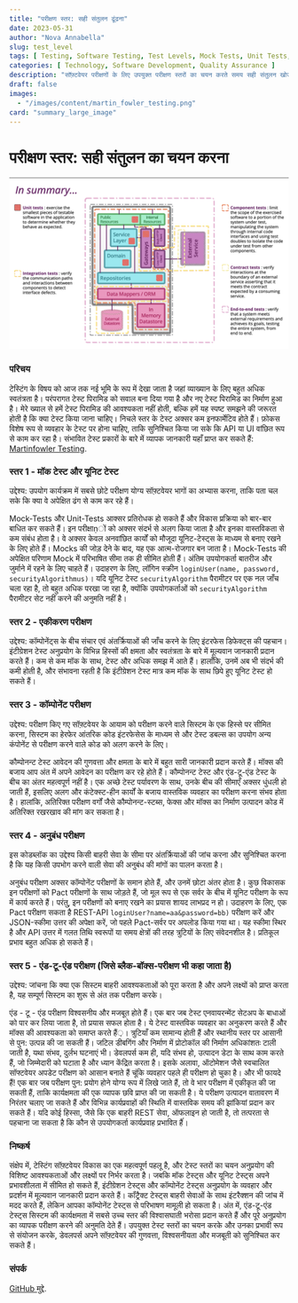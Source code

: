 ```yaml
---
title: "परीक्षण स्तर: सही संतुलन ढूंढना"
date: 2023-05-31
author: "Nova Annabella"
slug: test_level
tags: [ Testing, Software Testing, Test Levels, Mock Tests, Unit Tests, Integration Tests, Component Tests, Contract Tests, End-to-End Tests ]
categories: [ Technology, Software Development, Quality Assurance ]
description: "सॉफ़्टवेयर परीक्षणों के लिए उपयुक्त परीक्षण स्तरों का चयन करते समय सही संतुलन खोजना"
draft: false
images:
  - "/images/content/martin_fowler_testing.png"
card: "summary_large_image"
---
```



# परीक्षण स्तर: सही संतुलन का चयन करना

[![testebenen](/images/content/martin_fowler_testing.png)](https://martinfowler.com/articles/microservice-testing/)

### परिचय

टेस्टिंग के विषय को आज तक नई भूमि के रूप में देखा जाता है जहां व्याख्यान के लिए बहुत अधिक स्वतंत्रता है। परंपरागत 
टेस्ट पिरामिड को सवाल बना दिया गया है और नए टेस्ट पिरामिड का निर्माण हुआ है। मेरे ख्याल से हमें टेस्ट पिरामिड की 
आवश्यकता नहीं होती, बल्कि हमें यह स्पष्ट समझने की जरूरत होती है कि क्या टेस्ट किया जाना चाहिए। निचले स्तर के 
टेस्ट अक्सर कम इनफार्मेटिव होते हैं। फ़ोकस विशेष रूप से व्यवहार के टेस्ट पर होना चाहिए, ताकि सुनिश्चित किया जा सके कि 
API 
या UI वांछित रूप से काम कर रहा है। संभावित टेस्ट प्रकारों के बारे में व्यापक जानकारी यहाँ प्राप्त कर सकते हैं: 
[Martinfowler Testing](https://martinfowler.com/articles/microservice-testing/).


### स्तर 1 - मॉक टेस्ट और यूनिट टेस्ट

उद्देश्य: उपयोग कार्यक्रम में सबसे छोटे परीक्षण योग्य सॉफ़्टवेयर भागों का अभ्यास करना, ताकि पता चल सके कि क्या वे अपेक्षित ढंग से काम कर रहे हैं। 

Mock-Tests और Unit-Tests आक्सर प्रतिरोधक हो सकते हैं और विकास प्रक्रिया को बार-बार बाधित कर सकते हैं। इन परीक्षाṇों को अक्सर संदर्भ से अलग किया जाता है और इनका वास्तविकता से कम संबंध होता है। वे अक्सर केवल अनवांछित कार्यों को मौजूदा यूनिट-टेस्ट्स के माध्यम से बनाए रखने के लिए होते हैं। Mocks की जोड़ देने के बाद, यह एक आत्म-रोजगार बन जाता है। Mock-Tests की अपेक्षित परिणाम Mock में परिभाषित सीमा तक ही सीमित होती हैं। अंतिम उपयोगकर्ता बातरीज और जुर्माने में रहने के लिए चाहते हैं। उदाहरण के लिए, लॉगिन स्क्रीन `loginUser(name, password, securityAlgorithmus)`। यदि यूनिट टेस्ट `securityAlgorithm` पैरामीटर पर एक नल जाँच चला रहा है, तो बहुत अधिक परखा जा रहा है, क्योंकि उपयोगकर्ताओं को `securityAlgorithm` पैरामीटर सेट नहीं करने की अनुमति नहीं है।

### स्तर 2 - एकीकरण परीक्षण

उद्देश्य: कॉम्पोनेंट्स के बीच संचार एवं अंतर्क्रियाओं की जाँच करने के लिए इंटरफेस डिफेक्ट्स की पहचान। इंटीग्रेशन टेस्ट
अनुप्रयोग के विभिन्न हिस्सों की क्षमता और स्वतंत्रता के बारे में मूल्यवान जानकारी प्रदान करते हैं। कम से कम मॉक के साथ,
टेस्ट और अधिक समझ में आते हैं। हालाँकि, उनमें अब भी संदर्भ की कमी होती है, और संभावना रहती है कि इंटीग्रेशन टेस्ट मात्र
कम मॉक के साथ छिपे हुए यूनिट टेस्ट हो सकते हैं।

### स्तर 3 - कॉम्पोनेंट परीक्षण

उद्देश्य: परीक्षण किए गए सॉफ़्टवेयर के आयाम को परीक्षण करने वाले सिस्टम के एक हिस्से पर सीमित करना, सिस्टम का हेरफेर आंतरिक कोड इंटरफेसेस के माध्यम से और टेस्ट डबल्स का उपयोग अन्य कंपोनेंट से परीक्षण करने वाले कोड को अलग करने के लिए।

कौम्पोनन्ट टेस्ट आवेदन की गुणवत्ता और क्षमता के बारे में बहुत सारी जानकारी प्रदान करते हैं। मॉक्स की बजाय आप अंत में अपने आवेदन का परीक्षण कर रहे होते हैं। कौम्पोनन्ट टेस्ट और एंड-टू-एंड टेस्ट के बीच का अंतर महत्वपूर्ण नहीं है। एक अच्छे टेस्ट पर्यावरण के साथ, उनके बीच की सीमाएँ अक्सर धुंधली हो जाती हैं, इसलिए अलग और कंटेक्स्ट-हीन कार्यों के बजाय वास्तविक व्यवहार का परीक्षण करना संभव होता है। हालांकि, अतिरिक्त परीक्षण वर्गों जैसे कौम्पोनन्ट-स्टब्स, फेक्स और मॉक्स का निर्माण उत्पादन कोड में अतिरिक्त रखरखाव की मांग कर सकता है।


### स्तर 4 - अनुबंध परीक्षण

इस कोडब्लॉक का उद्देश्य किसी बाहरी सेवा के सीमा पर अंतर्क्रियाओं की जांच करना और
सुनिश्चित करना है कि यह किसी उपभोग करने वाली सेवा की अनुबंध की मांगों का पालन करता है।

अनुबंध परीक्षण अक्सर कॉम्पोनेंट परीक्षणों के समान होते हैं, और उनमें छोटा अंतर होता है। कुछ विकासक
इन परीक्षणों को Pact परीक्षणों के साथ जोड़ते हैं, जो मूल रूप से एक सर्वर के बीच में यूनिट परीक्षण के रूप में कार्य करते हैं। परंतु,
इन परीक्षणों को बनाए रखने का प्रयास शायद लाभप्रद न हो। उदाहरण के लिए, एक Pact परीक्षण सकता है
REST-API `loginUser?name=aa&password=bb)` परीक्षण करें और JSON-स्कीमा उत्तर की अपेक्षा करें, जो पहले Pact-सर्वर पर
अपलोड किया गया था। यह स्कीमा स्थिर है और API उत्तर में गलत तिथि स्वरूपों या समय क्षेत्रों की तरह त्रुटियों के लिए संवेदनशील है। प्रतिकूल प्रभाव बहुत अधिक हो सकते हैं।

### स्तर 5 - एंड-टू-एंड परीक्षण (जिसे ब्लैक-बॉक्स-परीक्षण भी कहा जाता है)

उद्देश्य: जांचना कि क्या एक सिस्टम बाहरी आवश्यकताओं को पूरा करता है और अपने लक्ष्यों को प्राप्त करता है, यह सम्पूर्ण सिस्टम का
शुरू से अंत तक परीक्षण करके।

एंड - टू - एंड परीक्षण विश्वसनीय और मजबूत होते हैं। एक बार जब टेस्ट एनवायरन्मेंट सेटअप के बाधाओं को पार कर लिया जाता है, तो 
प्रयास सफल होता है। ये टेस्ट वास्तविक व्यवहार का अनुकरण करते हैं और मॉक्स की आवश्यकता को समाप्त करते हैं़। त्रुटियाँ कम 
सामान्य होती हैं और स्थानीय स्तर पर आसानी से पुन: उत्पन्न की जा सकती हैं। जटिल डीबगिंग और निर्माण में प्रोटोकॉल की निर्माण
अधिकांशतः टाली जाती है, यथा संभव, दुर्लभ घटनाएं भी। डेवलपर्स कम ही, यदि संभव हो, उत्पादन डेटा के साथ काम करते हैं, जो 
जिम्मेदारी को घटाता है और ध्यान केंद्रित करता है। इसके अलावा, ऑटोमेशन जैसे स्वचालित सॉफ्टवेयर अपडेट परीक्षण को आसान बनाते हैं चूंकि 
व्यवहार पहले ही परीक्षण हो चुका है। और भी फायदे हैं! एक बार जब परीक्षण पुन: प्रयोग होने योग्य रूप में लिखे जाते हैं, 
तो वे भार परीक्षण में एकीकृत की जा सकती हैं, ताकि कार्यक्षमता की एक व्यापक छवि प्राप्त की जा सकती है। ये परीक्षण उत्पादन 
वातावरण में निरंतर चलाए जा सकते हैं और विभिन्न कार्यप्रवाहों की स्थिति में वास्तविक समय की झांकियां प्रदान कर सकते हैं। यदि कोई 
हिस्सा, जैसे कि एक बाहरी REST सेवा, ऑफलाइन हो जाती है, तो तत्परता से पहचाना जा सकता है कि कौन से उपयोगकर्ता कार्यप्रवाह प्रभावित हैंं।

### निष्कर्ष

संक्षेप में, टेस्टिंग सॉफ़्टवेयर विकास का एक महत्वपूर्ण पहलू है, और टेस्ट स्तरों का चयन 
अनुप्रयोग की विशिष्ट आवश्यकताओं और लक्ष्यों पर निर्भर करता है। जबकि मॉक टेस्ट्स और यूनिट टेस्ट्स
अपने प्रभावशीलता में सीमित हो सकते हैं, इंटीग्रेशन टेस्ट्स और कॉम्पोनेंट टेस्ट्स अनुप्रयोग के व्यवहार और 
प्रदर्शन में मूल्यवान जानकारी प्रदान करते हैं। कॉंट्रैक्ट टेस्ट्स बाहरी सेवाओं के साथ इंटरैक्शन की जांच में 
मदद करते हैं, लेकिन आपका कॉम्पोनेंट टेस्ट्स से परिभाषण मामूली हो सकता है। अंत में, एंड-टू-एंड टेस्ट्स 
सिस्टम की कार्यक्षमता में सबसे उच्च स्तर की विश्वासघाती भरोसा प्रदान करते हैं और पूरे अनुप्रयोग का व्यापक 
परीक्षण करने की अनुमति देते हैं। उपयुक्त टेस्ट स्तरों का चयन करके और उनका प्रभावी रूप से संयोजन करके, 
डेवलपर्स अपने सॉफ़्टवेयर की गुणवत्ता, विश्वसनीयता और मजबूती को सुनिश्चित कर सकते हैं।

### संपर्क

[GitHub मुद्दे](https://github.com/NovaAnnabella/the_unspoken/issues/new/choose).

